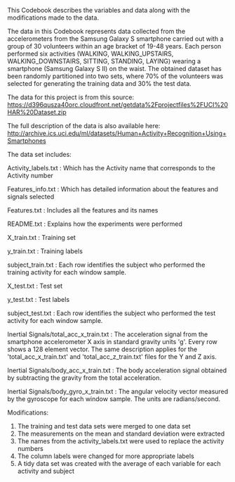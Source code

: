 This Codebook describes the variables and data along with the modifications made to the data. 

The data in this Codebook represents data collected from the accelerometers from the Samsung Galaxy S smartphone carried out with a group of 30 volunteers within an age bracket of 19-48 years. Each person performed six activities (WALKING, WALKING_UPSTAIRS, WALKING_DOWNSTAIRS, SITTING, STANDING, LAYING) wearing a smartphone (Samsung Galaxy S II) on the waist. The obtained dataset has been randomly partitioned into two sets, where 70% of the volunteers was selected for generating the training data and 30% the test data. 


The data for this project is from this source:
https://d396qusza40orc.cloudfront.net/getdata%2Fprojectfiles%2FUCI%20HAR%20Dataset.zip 

The full description of the data is also available here:
http://archive.ics.uci.edu/ml/datasets/Human+Activity+Recognition+Using+Smartphones 

The data set includes:

Activity_labels.txt : Which has the Activity name that corresponds to the Activity number

Features_info.txt : Which has detailed information about the features and signals selected

Features.txt : Includes all the features and its names

README.txt : Explains how the experiments were performed

X_train.txt : Training set

y_train.txt : Training labels

subject_train.txt : Each row identifies the subject who performed the training activity for each window sample.

X_test.txt : Test set

y_test.txt : Test labels

subject_test.txt : Each row identifies the subject who performed the test activity for each window sample.

Inertial Signals/total_acc_x_train.txt : The acceleration signal from the smartphone accelerometer X axis in standard gravity units 'g'. Every row shows a 128 element vector. The same description applies for the 'total_acc_x_train.txt' and 'total_acc_z_train.txt' files for the Y and Z axis.

Inertial Signals/body_acc_x_train.txt : The body acceleration signal obtained by subtracting the gravity from the total acceleration.

Inertial Signals/body_gyro_x_train.txt : The angular velocity vector measured by the gyroscope for each window sample. The units are radians/second.

Modifications:

1) The training and test data sets were merged to one data set
2) The measurements on the mean and standard deviation were extracted
3) The names from the activity_labels.txt were used to replace the activity numbers
4) The column labels were changed for more appropriate labels
5) A tidy data set was created with the average of each variable for each activity and subject
